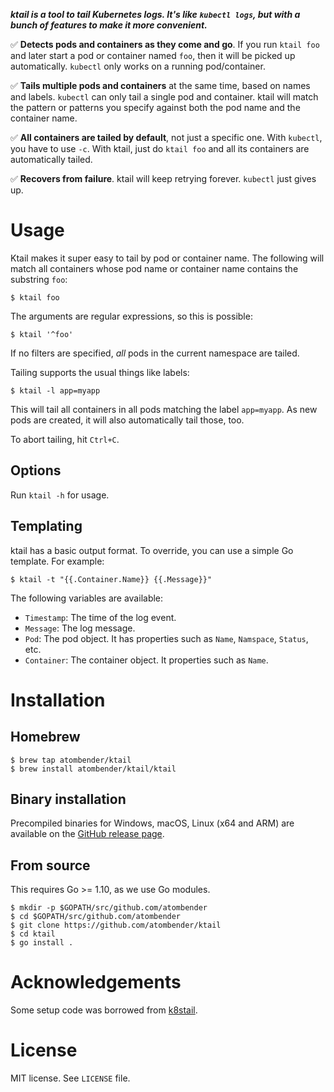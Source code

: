 ***ktail is a tool to tail Kubernetes logs. It's like `kubectl logs`, but with a bunch of features to make it more convenient.***

:white_check_mark: **Detects pods and containers as they come and go**. If you run `ktail foo` and later start a pod or container named `foo`, then it will be picked up automatically. `kubectl` only works on a running pod/container.

:white_check_mark: **Tails multiple pods and containers** at the same time, based on names and labels. `kubectl` can only tail a single pod and container. ktail will match the pattern or patterns you specify against both the pod name and the container name.

:white_check_mark: **All containers are tailed by default**, not just a specific one. With `kubectl`, you have to use `-c`. With ktail, just do `ktail foo` and all its containers are automatically tailed.

:white_check_mark: **Recovers from failure**. ktail will keep retrying forever. `kubectl` just gives up.

# Usage

Ktail makes it super easy to tail by pod or container name. The following will match all containers whose pod name or container name contains the substring `foo`:

```shell
$ ktail foo
```

The arguments are regular expressions, so this is possible:

```shell
$ ktail '^foo'
```

If no filters are specified, _all_ pods in the current namespace are tailed.

Tailing supports the usual things like labels:

```shell
$ ktail -l app=myapp
```

This will tail all containers in all pods matching the label `app=myapp`. As new pods are created, it will also automatically tail those, too.

To abort tailing, hit `Ctrl+C`.

## Options

Run `ktail -h` for usage.

## Templating

ktail has a basic output format. To override, you can use a simple Go template. For example:

```shell
$ ktail -t "{{.Container.Name}} {{.Message}}"
```

The following variables are available:

* `Timestamp`: The time of the log event.
* `Message`: The log message.
* `Pod`: The pod object. It has properties such as `Name`, `Namspace`, `Status`, etc.
* `Container`: The container object. It properties such as `Name`.

# Installation

## Homebrew

```shell
$ brew tap atombender/ktail
$ brew install atombender/ktail/ktail
```

## Binary installation

Precompiled binaries for Windows, macOS, Linux (x64 and ARM) are available on the [GitHub release page](https://github.com/atombender/ktail/releases).

## From source

This requires Go >= 1.10, as we use Go modules.

```shell
$ mkdir -p $GOPATH/src/github.com/atombender
$ cd $GOPATH/src/github.com/atombender
$ git clone https://github.com/atombender/ktail
$ cd ktail
$ go install .
```

# Acknowledgements

Some setup code was borrowed from [k8stail](https://github.com/dtan4/k8stail).

# License

MIT license. See `LICENSE` file.
